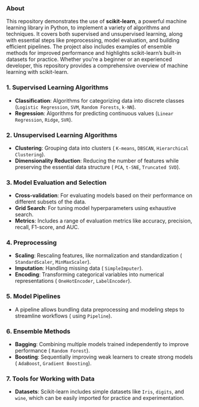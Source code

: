 ### **About**

This repository demonstrates the use of **scikit-learn**, a powerful machine learning library in Python, to implement a variety of algorithms and techniques. It covers both supervised and unsupervised learning, along with essential steps like preprocessing, model evaluation, and building efficient pipelines. The project also includes examples of ensemble methods for improved performance and highlights scikit-learn’s built-in datasets for practice. Whether you're a beginner or an experienced developer, this repository provides a comprehensive overview of machine learning with scikit-learn.

### 1. **Supervised Learning Algorithms**

-   **Classification**: Algorithms for categorizing data into discrete classes (`Logistic Regression`, `SVM`, `Random Forests`, `k-NN`).
-   **Regression**: Algorithms for predicting continuous values (`Linear Regression`, `Ridge`, `SVR`).

### 2. **Unsupervised Learning Algorithms**

-   **Clustering**: Grouping data into clusters ( `K-means`, `DBSCAN`, `Hierarchical Clustering`).
-   **Dimensionality Reduction**: Reducing the number of features while preserving the essential data structure ( `PCA`, `t-SNE`, `Truncated SVD`).

### 3. **Model Evaluation and Selection**

-   **Cross-validation**: For evaluating models based on their performance on different subsets of the data.
-   **Grid Search**: For tuning model hyperparameters using exhaustive search.
-   **Metrics**: Includes a range of evaluation metrics like accuracy, precision, recall, F1-score, and AUC.

### 4. **Preprocessing**

-   **Scaling**: Rescaling features, like normalization and standardization ( `StandardScaler`, `MinMaxScaler`).
-   **Imputation**: Handling missing data ( `SimpleImputer`).
-   **Encoding**: Transforming categorical variables into numerical representations ( `OneHotEncoder`, `LabelEncoder`).

### 5. **Model Pipelines**

-   A pipeline allows bundling data preprocessing and modeling steps to streamline workflows ( using `Pipeline`).

### 6. **Ensemble Methods**

-   **Bagging**: Combining multiple models trained independently to improve performance ( `Random Forest`).
-   **Boosting**: Sequentially improving weak learners to create strong models ( `AdaBoost`, `Gradient Boosting`).

### 7. **Tools for Working with Data**

-   **Datasets**: Scikit-learn includes simple datasets like `Iris`, `digits`, and `wine`, which can be easily imported for practice and experimentation.